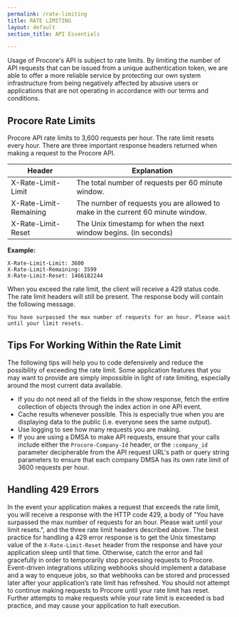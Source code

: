 ```yaml
---
permalink: /rate-limiting
title: RATE LIMITING
layout: default
section_title: API Essentials

---
```


Usage of Procore's API is subject to rate limits.
By limiting the number of API requests that can be issued from a unique authentication token, we are able to offer a more reliable service by protecting our own system infrastructure from being negatively affected by abusive users or applications that are not operating in accordance with our terms and conditions.

## Procore Rate Limits

Procore API rate limits to 3,600 requests per hour.
The rate limit resets every hour.
There are three important response headers returned when making a request to the Procore API.

| Header                 | Explanation                                                                     |
| ---------------------- | --------------------------------------------------------------------------------|
| X-Rate-Limit-Limit     | The total number of requests per 60 minute window.                              |
| X-Rate-Limit-Remaining | The number of requests you are allowed to make in the current 60 minute window. |
| X-Rate-Limit-Reset     | The Unix timestamp for when the next window begins. (in seconds)                |

**Example:**

```
X-Rate-Limit-Limit: 3600
X-Rate-Limit-Remaining: 3599
X-Rate-Limit-Reset: 1466182244
```

When you exceed the rate limit, the client will receive a 429 status code. The rate limit headers will still be present. The response body will contain the following message.

```
You have surpassed the max number of requests for an hour. Please wait until your limit resets.
```

## Tips For Working Within the Rate Limit

The following tips will help you to code defensively and reduce the possibility of exceeding the rate limit.
Some application features that you may want to provide are simply impossible in light of rate limiting, especially around the most current data available.

- If you do not need all of the fields in the show response, fetch the entire collection of objects through the index action in one API event.
- Cache results whenever possible. This is especially true when you are displaying data to the public (i.e. everyone sees the same output).
- Use logging to see how many requests you are making.
- If you are using a DMSA to make API requests, ensure that your calls include either the `Procore-Company-Id` header, or the `:company_id` parameter decipherable from the API request URL's path or query string parameters to ensure that each company DMSA has its own rate limit of 3600 requests per hour.

## Handling 429 Errors

In the event your application makes a request that exceeds the rate limit, you will receive a response with the HTTP code 429, a body of "You have surpassed the max number of requests for an hour. Please wait until your limit resets.", and the three rate limit headers described above.
The best practice for handling a 429 error response is to get the Unix timestamp value of the `X-Rate-Limit-Reset` header from the response and have your application sleep until that time.
Otherwise, catch the error and fail gracefully in order to temporarily stop processing requests to Procore.
Event-driven integrations utilizing webhooks should implement a database and a way to enqueue jobs, so that webhooks can be stored and processed later after your application’s rate limit has refreshed.
You should not attempt to continue making requests to Procore until your rate limit has reset.
Further attempts to make requests while your rate limit is exceeded is bad practice, and may cause your application to halt execution.
